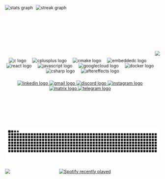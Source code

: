 <div align="center" style="display: flex; flex-direction: row; gap: 10px;">
  <img src="https://github-readme-stats.vercel.app/api?username=Ultimecia1463&hide_title=true&hide_rank=false&show_icons=true&include_all_commits=true&count_private=true&disable_animations=false&theme=jolly&locale=en&hide_border=true" height="150" alt="stats graph" />
  <img src="https://streak-stats.demolab.com?user=Ultimecia1463&locale=en&mode=daily&theme=jolly&hide_border=true&border_radius=5&date_format=M%20j%5B,%20Y%5D" height="150" alt="streak graph" />
</div>

<img align="right" height="250" src="https://media1.tenor.com/m/jKf47se2ud8AAAAd/zoro-zoro-one-piece.gif"  />

###

<div align="center">
  <img src="https://cdn.jsdelivr.net/gh/devicons/devicon/icons/c/c-original.svg" height="30" alt="c logo"  />
  <img width="12" />
  <img src="https://cdn.jsdelivr.net/gh/devicons/devicon/icons/cplusplus/cplusplus-original.svg" height="30" alt="cplusplus logo"  />
  <img width="12" />
  <img src="https://cdn.jsdelivr.net/gh/devicons/devicon/icons/cmake/cmake-original.svg" height="30" alt="cmake logo"  />
  <img width="12" />
  <img src="https://cdn.jsdelivr.net/gh/devicons/devicon/icons/embeddedc/embeddedc-original.svg" height="30" alt="embeddedc logo"  />
  <img width="12" />
  <img src="https://cdn.jsdelivr.net/gh/devicons/devicon/icons/react/react-original.svg" height="30" alt="react logo"  />
  <img width="12" />
  <img src="https://cdn.jsdelivr.net/gh/devicons/devicon/icons/javascript/javascript-original.svg" height="30" alt="javascript logo"  />
  <img width="12" />
  <img src="https://cdn.jsdelivr.net/gh/devicons/devicon/icons/googlecloud/googlecloud-original.svg" height="30" alt="googlecloud logo"  />
  <img width="12" />
  <img src="https://cdn.jsdelivr.net/gh/devicons/devicon/icons/docker/docker-original.svg" height="30" alt="docker logo"  />
  <img width="12" />
  <img src="https://cdn.jsdelivr.net/gh/devicons/devicon/icons/csharp/csharp-original.svg" height="30" alt="csharp logo"  />
  <img width="12" />
  <img src="https://cdn.jsdelivr.net/gh/devicons/devicon/icons/aftereffects/aftereffects-original.svg" height="30" alt="aftereffects logo"  />
</div>

###

<div align="center">
  <a href="https://www.linkedin.com/in/ansh-sharma-799073294" target="_blank">
    <img src="https://img.shields.io/static/v1?message=LinkedIn&logo=linkedin&label=&color=0077B5&logoColor=white&labelColor=&style=for-the-badge" height="36" alt="linkedin logo"  />
  </a>
  <a href="anshsharma5565@gmail.com" target="_blank">
    <img src="https://img.shields.io/static/v1?message=Gmail&logo=gmail&label=&color=D14836&logoColor=white&labelColor=&style=for-the-badge" height="36" alt="gmail logo"  />
  </a>
  <a href="https://discord.com/channels/1034847206122983474/1034847206122983477" target="_blank">
    <img src="https://img.shields.io/static/v1?message=Discord&logo=discord&label=&color=7289DA&logoColor=white&labelColor=&style=for-the-badge" height="36" alt="discord logo"  />
  </a>
  <a href="https://www.instagram.com/ansh_ki_aatma/?theme=dark" target="_blank">
    <img src="https://img.shields.io/static/v1?message=Instagram&logo=instagram&label=&color=E4405F&logoColor=white&labelColor=&style=for-the-badge" height="36" alt="instagram logo"  />
  </a>
  <a href="@ultimecia1463:matrix.org" target="_blank">
    <img src="https://img.shields.io/static/v1?message=Matrix&logo=matrix&label=&color=000000&logoColor=white&labelColor=&style=for-the-badge" height="36" alt="matrix logo"  />
  </a>
  <a href="https://t.me/ultimecia_1463" target="_blank">
    <img src="https://img.shields.io/static/v1?message=Telegram&logo=telegram&label=&color=2CA5E0&logoColor=white&labelColor=&style=for-the-badge" height="36" alt="telegram logo"  />
  </a>
</div>

###

<img src="https://raw.githubusercontent.com/Ultimecia1463/Ultimecia1463/output/snake.svg" alt="Snake animation" />

###

<img align="left" src="https://profile-counter.glitch.me/Ultimecia1463/count.svg?"  />

###

<div align="center">
  <a href="https://spotify-recently-played-readme.vercel.app/api?user=wnkrgi8e68529s43nkcypgs3c">
    <img src="https://spotify-recently-played-readme.vercel.app/api?user=wnkrgi8e68529s43nkcypgs3c&count=2" alt="Spotify recently played"  />
  </a>
</div>

###
